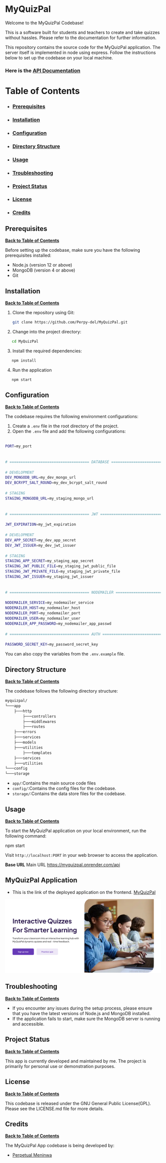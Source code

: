 # MyQuizPal

Welcome to the MyQuizPal Codebase!

This is a software built for students and teachers to create and take quizzes without hassles. Please refer to the documentation for further information.

This repository contains the source code for the MyQuizPal application. The server itself is implemented in node using express. Follow the instructions below to set up the codebase on your local machine.

### Here is the [API Documentation](https://documenter.getpostman.com/view/26756602/2sA3XMj3dx)

# Table of Contents

- ### [Prerequisites](https://github.com/Perpy-del/MyQuizPal?tab=readme-ov-file#prerequisites-1)

- ### [Installation](https://github.com/Perpy-del/MyQuizPal?tab=readme-ov-file#installation-1)

- ### [Configuration](https://github.com/Perpy-del/MyQuizPal?tab=readme-ov-file#configuration-1)

- ### [Directory Structure](https://github.com/Perpy-del/MyQuizPal?tab=readme-ov-file#directory-structure-1)

- ### [Usage](https://github.com/Perpy-del/MyQuizPal?tab=readme-ov-file#usage-1)

- ### [Troubleshooting](https://github.com/Perpy-del/MyQuizPal?tab=readme-ov-file#troubleshooting-1)

- ### [Project Status](https://github.com/Perpy-del/MyQuizPal?tab=readme-ov-file#project-status-1)

- ### [License](https://github.com/Perpy-del/MyQuizPal?tab=readme-ov-file#license-1)

- ### [Credits](https://github.com/Perpy-del/MyQuizPal?tab=readme-ov-file#credits-1)

## Prerequisites

**[Back to Table of Contents](https://github.com/Perpy-del/MyQuizPal?tab=readme-ov-file#table-of-contents)**

Before setting up the codebase, make sure you have the following prerequisites installed:

- Node.js (version 12 or above)
- MongoDB (version 4 or above)
- Git

## Installation

**[Back to Table of Contents](https://github.com/Perpy-del/MyQuizPal?tab=readme-ov-file#table-of-contents)**

1. Clone the repository using Git:
   ```bash
   git clone https://github.com/Perpy-del/MyQuizPal.git
   ```
2. Change into the project directory:

```bash
   cd MyQuizPal
```

3. Install the required dependencies:

```bash
   npm install
```

4. Run the application

```bash
   npm start
```

## Configuration

**[Back to Table of Contents](https://github.com/Perpy-del/MyQuizPal?tab=readme-ov-file#table-of-contents)**

The codebase requires the following environment configurations:

1. Create a `.env` file in the root directory of the project.
2. Open the `.env` file and add the following configurations:

```bash

PORT=my_port


# ==================================== DATABASE ================================================

# DEVELOPMENT
DEV_MONGODB_URL=my_dev_mongo_url
DEV_BCRYPT_SALT_ROUND=my_dev_bcrypt_salt_round

# STAGING
STAGING_MONGODB_URL=my_staging_mongo_url


# ==================================== JWT ==================================================

JWT_EXPIRATION=my_jwt_expiration

# DEVELOPMENT
DEV_APP_SECRET=my_dev_app_secret
DEV_JWT_ISSUER=my_dev_jwt_issuer

# STAGING
STAGING_APP_SECRET=my_staging_app_secret
STAGING_JWT_PUBLIC_FILE=my_staging_jwt_public_file
STAGING_JWT_PRIVATE_FILE=my_staging_jwt_private_file
STAGING_JWT_ISSUER=my_staging_jwt_issuer


# ==================================== NODEMAILER ================================================

NODEMAILER_SERVICE=my_nodemailer_service
NODEMAILER_HOST=my_nodemailer_host
NODEMAILER_PORT=my_nodemailer_port
NODEMAILER_USER=my_nodemailer_user
NODEMAILER_APP_PASSWORD=my_nodemailer_app_passwd

# ==================================== AUTH ==================================

PASSWORD_SECRET_KEY=my_password_secret_key

```

You can also copy the variables from the `.env.example` file.

## Directory Structure

**[Back to Table of Contents](https://github.com/Perpy-del/MyQuizPal?tab=readme-ov-file#table-of-contents)**

The codebase follows the following directory structure:

```bash
myquizpal/
└───app
    ├───http
        ├───controllers
        ├───middlewares
        ├───routes
    ├───errors
    ├───services
    ├───models
    ├───utilities
        ├───templates
    ├───services
    ├───utilities
└───config
└───storage
```

- `app/`:Contains the main source code files
- `config/`:Contains the config files for the codebase.
- `storage/`:Contains the data store files for the codebase.

## Usage

**[Back to Table of Contents](https://github.com/Perpy-del/MyQuizPal?tab=readme-ov-file#table-of-contents)**

To start the MyQuizPal application on your local environment, run the following command:

npm start

Visit `http://localhost:PORT` in your web browser to access the application.

**Base URL**
Main URL
https://myquizpal.onrender.com/api

## MyQuizPal Application

- This is the link of the deployed application on the frontend. [MyQuizPal]()

![Screenshot of MyQuizPal App](./image/quizpal.png)

## Troubleshooting

**[Back to Table of Contents](https://github.com/Perpy-del/MyQuizPal?tab=readme-ov-file#table-of-contents)**

- If you encounter any issues during the setup process, please ensure that you have the latest versions of Node.js and MongoDB installed.
- If the application fails to start, make sure the MongoDB server is running and accessible.

## Project Status

**[Back to Table of Contents](https://github.com/Perpy-del/MyQuizPal?tab=readme-ov-file#table-of-contents)**

This app is currently developed and maintained by me. The project is primarily for personal use or demonstration purposes.

## License

**[Back to Table of Contents](https://github.com/Perpy-del/MyQuizPal?tab=readme-ov-file#table-of-contents)**

This codebase is released under the GNU General Public License(GPL). Please see the LICENSE.md file for more details.

## Credits

**[Back to Table of Contents](https://github.com/Perpy-del/MyQuizPal?tab=readme-ov-file#table-of-contents)**

The MyQuizPal App codebase is being developed by:
- [Perpetual Meninwa](https://github.com/Perpy-del)
